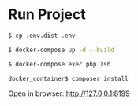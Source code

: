 # Run Project

```bash
$ cp .env.dist .env
```
```bash
$ docker-compose up -d --build
```
```bash
$ docker-compose exec php zsh
```
```bash
docker_container$ composer install
```

Open in browser: http://127.0.0.1:8199
